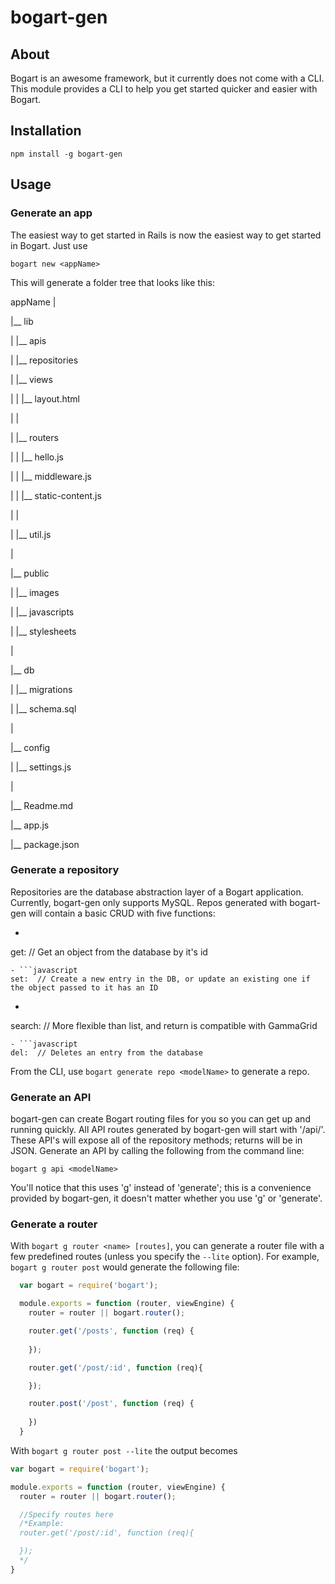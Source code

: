 # bogart-gen

## About
  Bogart is an awesome framework, but it currently does not come with a CLI.  This module provides a CLI to help you get started quicker and easier with Bogart.

## Installation

```
npm install -g bogart-gen
```

## Usage

### Generate an app
  The easiest way to get started in Rails is now the easiest way to get started in Bogart.  Just use
  ```
  bogart new <appName>
  ```
  This will generate a folder tree that looks like this:

  appName
  |
  
  |__ lib
  
  |  |__ apis
  
  |  |__ repositories
  
  |  |__ views
  
  |  |  |__ layout.html
  
  |  |
  
  |  |__ routers
  
  |  |  |__ hello.js
  
  |  |  |__ middleware.js
  
  |  |  |__ static-content.js
  
  |  |
  
  |  |__ util.js
  
  |
  
  |__ public
  
  |  |__ images
  
  |  |__ javascripts
  
  |  |__ stylesheets
  
  |  
  
  |__ db
  
  |  |__ migrations
  
  |  |__ schema.sql
  
  |
  
  |__ config
  
  |  |__ settings.js
  
  |
  
  |__ Readme.md
  
  |__ app.js
  
  |__ package.json
  

### Generate a repository
  Repositories are the database abstraction layer of a Bogart application.  Currently, bogart-gen only supports MySQL.  Repos generated with bogart-gen will contain a basic CRUD with five functions:
  - ```javascript
  get:  // Get an object from the database by it's id
  ```
  - ```javascript
  set:  // Create a new entry in the DB, or update an existing one if the object passed to it has an ID
  ```
  - ```javascript
  search:  // More flexible than list, and return is compatible with GammaGrid
  ```
  - ```javascript
  del:  // Deletes an entry from the database 
  ```
From the CLI, use ```bogart generate repo <modelName>``` to generate a repo.

### Generate an API
  bogart-gen can create Bogart routing files for you so you can get up and running quickly.  All API routes generated by bogart-gen will start with '/api/'.  These API's will expose all of the repository methods; returns will be in JSON.
  Generate an API by calling the following from the command line:

```
bogart g api <modelName>
```
  You'll notice that this uses 'g' instead of 'generate'; this is a convenience provided by bogart-gen, it doesn't matter whether you use 'g' or 'generate'.

### Generate a router
  With ```bogart g router <name> [routes]```, you can generate a router file with a few predefined routes (unless you specify the ```--lite``` option).  For example, ```bogart g router post``` would generate the following file:
  
  ```javascript
    var bogart = require('bogart');

    module.exports = function (router, viewEngine) {
      router = router || bogart.router();

      router.get('/posts', function (req) {
        
      });

      router.get('/post/:id', function (req){

      });

      router.post('/post', function (req) {
        
      })
    }
  ```
  With ```bogart g router post --lite``` the output becomes

  ```javascript
  var bogart = require('bogart');

  module.exports = function (router, viewEngine) {
    router = router || bogart.router();

    //Specify routes here
    /*Example:
    router.get('/post/:id', function (req){

    });
    */
  }
  ```